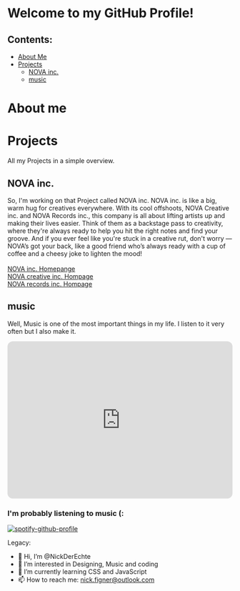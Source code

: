 # Welcome to my GitHub Profile!
## Contents:
- [About Me](https://github.com/NickDerEchte/NickDerEchte/main/README.md#about-me)
- [Projects](https://github.com/NickDerEchte/NickDerEchte/main/README.md#projects)
  - [NOVA inc.](https://github.com/NickDerEchte/NickDerEchte/main/README.md#nova-inc)
  - [music](https://github.com/NickDerEchte/NickDerEchte/main/README.md#music)


# About me

# Projects
All my Projects in a simple overview.

## NOVA inc.
So, I'm working on that Project called NOVA inc. NOVA inc. is like a big, warm hug for creatives everywhere. With its cool offshoots, NOVA Creative inc. and NOVA Records inc., this company is all about lifting artists up and making their lives easier. Think of them as a backstage pass to creativity, where they're always ready to help you hit the right notes and find your groove. And if you ever feel like you're stuck in a creative rut, don't worry — NOVA’s got your back, like a good friend who’s always ready with a cup of coffee and a cheesy joke to lighten the mood!<br><br>
[NOVA inc. Homepange](https://www.novainc.net/)<br>
[NOVA creative inc. Hompage](https://www.creative.novainc.net/)<br>
[NOVA records inc. Hompage](https://www.records.novainc.net/)

## music
Well, Music is one of the most important things in my life. I listen to it very often but I also make it. <br>
<iframe style="border-radius:12px" src="https://open.spotify.com/embed/artist/1GDrU0lajEHlTVwlf9SdiR?utm_source=generator" width="100%" height="352" frameBorder="0" allowfullscreen="" allow="autoplay; clipboard-write; encrypted-media; fullscreen; picture-in-picture" loading="lazy"></iframe>

### I'm probably listening to music (:
[![spotify-github-profile](https://spotify-github-profile.kittinanx.com/api/view?uid=pk0jvg6e4xxm4h5txcnng5s0k&cover_image=true&theme=default&show_offline=false&background_color=121212&interchange=false&bar_color_cover=true&bar_color=4e954b)](https://github.com/kittinan/spotify-github-profile)
<!---
NickDerEchte/NickDerEchte is a ✨ special ✨ repository because its `README.md` (this file) appears on your GitHub profile.
You can click the Preview link to take a look at your changes.
--->

Legacy:
- 👋 Hi, I’m @NickDerEchte
- 👀 I’m interested in Designing, Music and coding
- 🌱 I’m currently learning CSS and JavaScript
- 📫 How to reach me: nick.figner@outlook.com
